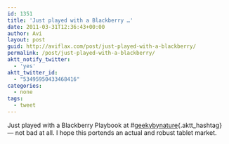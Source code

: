 ```yaml
---
id: 1351
title: 'Just played with a Blackberry …'
date: 2011-03-31T12:36:43+00:00
author: Avi
layout: post
guid: http://aviflax.com/post/just-played-with-a-blackberry/
permalink: /post/just-played-with-a-blackberry/
aktt_notify_twitter:
  - 'yes'
aktt_twitter_id:
  - "53495950433468416"
categories:
  - none
tags:
  - tweet
---
```

Just played with a Blackberry Playbook at #[geekybynature](http://search.twitter.com/search?q=%23geekybynature){.aktt_hashtag} — not bad at all. I hope this portends an actual and robust tablet market.